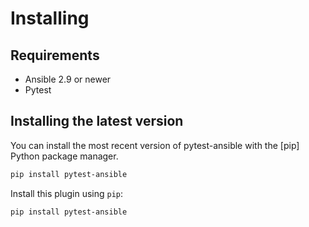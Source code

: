 # Installing

## Requirements

- Ansible 2.9 or newer
- Pytest

## Installing the latest version

You can install the most recent version of pytest-ansible with the [pip] Python
package manager.

```bash
pip install pytest-ansible
```

Install this plugin using `pip`:

```
pip install pytest-ansible
```
